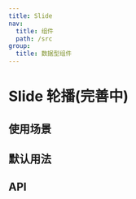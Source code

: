 ```yaml
---
title: Slide
nav:
  title: 组件
  path: /src
group:
  title: 数据型组件
---
```


# Slide 轮播(完善中)

## 使用场景

## 默认用法

<code src="./demo/base.tsx"></code>

## API

<API id="Button"></API>
